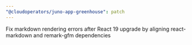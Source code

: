 ```yaml
---
"@cloudoperators/juno-app-greenhouse": patch
---
```


Fix markdown rendering errors after React 19 upgrade by aligning react-markdown and remark-gfm dependencies
